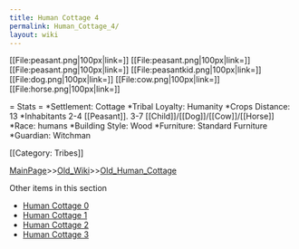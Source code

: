```yaml
---
title: Human Cottage 4
permalink: Human_Cottage_4/
layout: wiki
---
```

[[File:peasant.png|100px|link=]]
[[File:peasant.png|100px|link=]]
[[File:peasant.png|100px|link=]]
[[File:peasantkid.png|100px|link=]]
[[File:dog.png|100px|link=]]
[[File:cow.png|100px|link=]]
[[File:horse.png|100px|link=]]

= Stats =
*Settlement: Cottage
*Tribal Loyalty: Humanity
*Crops Distance: 13 
*Inhabitants 2-4 [[Peasant]]. 3-7 [[Child]]/[[Dog]]/[[Cow]]/[[Horse]]
*Race: humans 
*Building Style: Wood
*Furniture: Standard Furniture
*Guardian: Witchman 

[[Category: Tribes]]

[MainPage](/keeperrl_wiki/ "wikilink")>>[Old_Wiki](/keeperrl_wiki/Old_Wiki "wikilink")>>[Old_Human_Cottage](/keeperrl_wiki/Old_Human_Cottage "wikilink")

Other items in this section
-    [Human Cottage 0](/keeperrl_wiki/Human_Cottage_0 "wikilink")
-    [Human Cottage 1](/keeperrl_wiki/Human_Cottage_1 "wikilink")
-    [Human Cottage 2](/keeperrl_wiki/Human_Cottage_2 "wikilink")
-    [Human Cottage 3](/keeperrl_wiki/Human_Cottage_3 "wikilink")
